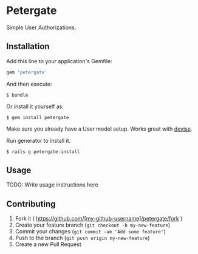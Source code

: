 # Petergate

Simple User Authorizations.

## Installation

Add this line to your application's Gemfile:

```ruby
gem 'petergate'
```

And then execute:

    $ bundle

Or install it yourself as:

    $ gem install petergate
Make sure you already have a User model setup. Works great with [devise](https://github.com/plataformatec/devise).

Run generator to install it.

    $ rails g petergate:install

## Usage

TODO: Write usage instructions here

## Contributing

1. Fork it ( https://github.com/[my-github-username]/petergate/fork )
2. Create your feature branch (`git checkout -b my-new-feature`)
3. Commit your changes (`git commit -am 'Add some feature'`)
4. Push to the branch (`git push origin my-new-feature`)
5. Create a new Pull Request
